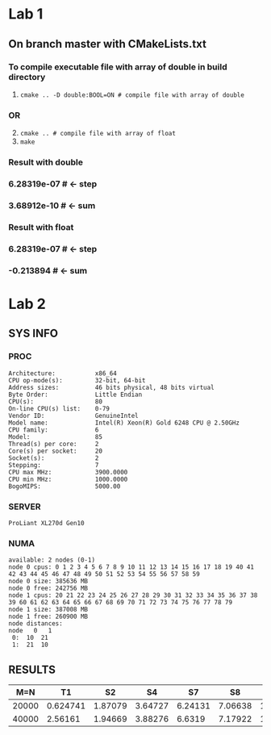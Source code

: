 # Lab 1
## On branch master with CMakeLists.txt
### To compile executable file with array of double in build directory
1. `cmake .. -D double:BOOL=ON # compile file with array of double`
### OR
2. `cmake .. # compile file with array of float`
3. `make`

### Result with double 
### 6.28319e-07 # <- step 
### 3.68912e-10 # <- sum

### Result with float
### 6.28319e-07 # <- step 
### -0.213894   # <- sum

# Lab 2
## SYS INFO
### PROC
`Architecture:           x86_64`<br>
`CPU op-mode(s):         32-bit, 64-bit`<br>
`Address sizes:          46 bits physical, 48 bits virtual`<br>
`Byte Order:             Little Endian`<br>
`CPU(s):                 80`<br>
`On-line CPU(s) list:    0-79`<br>
`Vendor ID:              GenuineIntel`<br>
`Model name:             Intel(R) Xeon(R) Gold 6248 CPU @ 2.50GHz`<br>
`CPU family:             6`<br>
`Model:                  85`<br>
`Thread(s) per core:     2`<br>
`Core(s) per socket:     20`<br>
`Socket(s):              2`<br>
`Stepping:               7`<br>
`CPU max MHz:            3900.0000`<br>
`CPU min MHz:            1000.0000`<br>
`BogoMIPS:               5000.00`
### SERVER
`ProLiant XL270d Gen10`
### NUMA
`available: 2 nodes (0-1)`<br>
`node 0 cpus: 0 1 2 3 4 5 6 7 8 9 10 11 12 13 14 15 16 17 18 19 40 41 42 43 44 45 46 47 48 49 50 51 52 53 54 55 56 57 58 59`<br>
`node 0 size: 385636 MB`<br>
`node 0 free: 242756 MB`<br>
`node 1 cpus: 20 21 22 23 24 25 26 27 28 29 30 31 32 33 34 35 36 37 38 39 60 61 62 63 64 65 66 67 68 69 70 71 72 73 74 75 76 77 78 79`<br>
`node 1 size: 387008 MB`<br>
`node 1 free: 260900 MB`<br>
`node distances:`<br>
`node   0   1 `<br>
`  0:  10  21 `<br>
`  1:  21  10 `
## RESULTS
| M=N  | T1         | S2        | S4     |S7     |S8     |S16    |S20    |S40    |
|------|------------|-----------|--------|-------|-------|-------|-------|-------|
| 20000| 0.624741   | 1.87079   | 3.64727|6.24131|7.06638|15.5192|19.5824|21.9282|
| 40000| 2.56161    | 1.94669   |3.88276 |6.6319 |7.17922|12.149 |12.1201|21.1387|

